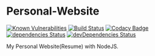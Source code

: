 # Personal-Website

[![Known Vulnerabilities](https://snyk.io/test/github/bacali95/personal-website/badge.svg)](https://snyk.io/test/github/bacali95/personal-website)
[![Build Status](https://travis-ci.org/bacali95/personal-website.svg?branch=master)](https://travis-ci.org/bacali95/personal-website)
[![Codacy Badge](https://api.codacy.com/project/badge/Grade/bb9e671debb748f880a11f2aad198d05)](https://www.codacy.com/app/bacali95/personal-website?utm_source=github.com&amp;utm_medium=referral&amp;utm_content=bacali95/personal-website&amp;utm_campaign=Badge_Grade)
[![dependencies Status](https://david-dm.org/bacali95/personal-website/status.svg)](https://david-dm.org/bacali95/personal-website)
[![devDependencies Status](https://david-dm.org/bacali95/personal-website/dev-status.svg)](https://david-dm.org/bacali95/personal-website?type=dev)

My Personal Website(Resume) with NodeJS.
